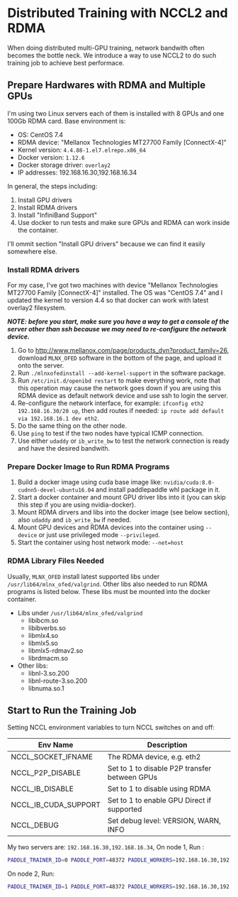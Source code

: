 # Distributed Training with NCCL2 and RDMA

When doing distributed multi-GPU training, network bandwith often becomes the
bottle neck. We introduce a way to use NCCL2 to do such training job to
achieve best performace.

## Prepare Hardwares with RDMA and Multiple GPUs

I'm using two Linux servers each of them is installed with 8 GPUs and
one 100Gb RDMA card.
Base environment is:

* OS: CentOS 7.4
* RDMA device: "Mellanox Technologies MT27700 Family [ConnectX-4]"
* Kernel version: `4.4.88-1.el7.elrepo.x86_64`
* Docker version: `1.12.6`
* Docker storage driver: `overlay2`
* IP addresses: 192.168.16.30,192.168.16.34

In general, the steps including:

1. Install GPU drivers
1. Install RDMA drivers
1. Install "InfiniBand Support"
1. Use docker to run tests and make sure GPUs and RDMA can work inside
   the container.

I'll ommit section "Install GPU drivers" because we can find it easily
somewhere else.

### Install RDMA drivers

For my case, I've got two machines with device
"Mellanox Technologies MT27700 Family [ConnectX-4]" installed. The OS was
"CentOS 7.4" and I updated the kernel to version 4.4 so that docker can
work with latest overlay2 filesystem.

***NOTE: before you start, make sure you have a way to get a console
of the server other than ssh because we may need to re-configure the
network device.***

1. Go to http://www.mellanox.com/page/products_dyn?product_family=26,
   download `MLNX_OFED` software in the bottom of the page, and upload it
   onto the server.
1. Run `./mlnxofedinstall --add-kernel-support` in the software package.
1. Run `/etc/init.d/openibd restart` to make everything work, note that
   this operation may cause the network goes down if you are using this
   RDMA device as default network device and use ssh to login the server.
1. Re-configure the network interface, for example:
   `ifconfig eth2 192.168.16.30/20 up`, then add routes if needed:
   `ip route add default via 192.168.16.1 dev eth2`.
1. Do the same thing on the other node.
1. Use `ping` to test if the two nodes have typical ICMP connection.
1. Use either `udaddy` or `ib_write_bw` to test the network connection is
   ready and have the desired bandwith.

### Prepare Docker Image to Run RDMA Programs

1. Build a docker image using cuda base image like: `nvidia/cuda:8.0-cudnn5-devel-ubuntu16.04` and install paddlepaddle whl
   package in it.
1. Start a docker container and mount GPU driver libs into it (you can
   skip this step if you are using nvidia-docker).
1. Mount RDMA dirvers and libs into the docker image (see below section),
   also `udaddy` and `ib_write_bw` if needed.
1. Mount GPU devices and RDMA devices into the container using `--device`
   or just use privileged mode `--privileged`.
1. Start the container using host network mode: `--net=host`

### RDMA Library Files Needed

Usually, `MLNX_OFED` install latest supported libs under
`/usr/lib64/mlnx_ofed/valgrind`. Other libs also needed to run RDMA programs
is listed below. These libs must be mounted into the docker container.

* Libs under `/usr/lib64/mlnx_ofed/valgrind`
  * libibcm.so
  * libibverbs.so
  * libmlx4.so
  * libmlx5.so
  * libmlx5-rdmav2.so
  * librdmacm.so
* Other libs:
  * libnl-3.so.200
  * libnl-route-3.so.200
  * libnuma.so.1

## Start to Run the Training Job

Setting NCCL environment variables to turn NCCL switches on and off:


| Env Name | Description |
| --- | --- |
| NCCL_SOCKET_IFNAME | The RDMA device, e.g. eth2 |
| NCCL_P2P_DISABLE | Set to 1 to disable P2P transfer between GPUs |
| NCCL_IB_DISABLE | Set to 1 to disable using RDMA |
| NCCL_IB_CUDA_SUPPORT | Set to 1 to enable GPU Direct if supported |
| NCCL_DEBUG | Set debug level: VERSION, WARN, INFO |

My two servers are: `192.168.16.30,192.168.16.34`, On node 1, Run :

```bash
PADDLE_TRAINER_ID=0 PADDLE_PORT=48372 PADDLE_WORKERS=192.168.16.30,192.168.16.34 POD_IP=192.168.16.30 stdbuf -oL python vgg16.py
```

On node 2, Run:

```bash
PADDLE_TRAINER_ID=1 PADDLE_PORT=48372 PADDLE_WORKERS=192.168.16.30,192.168.16.34 POD_IP=192.168.16.34 stdbuf -oL python vgg16.py
```
